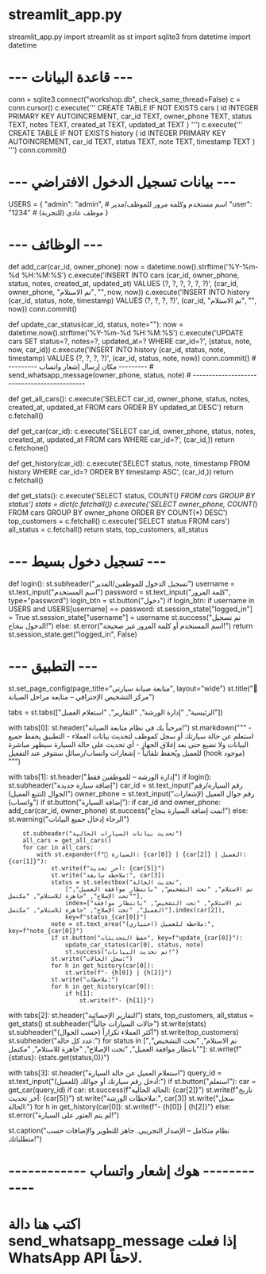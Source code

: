 # streamlit_app.py
streamlit_app.py
import streamlit as st
import sqlite3
from datetime import datetime

# --- قاعدة البيانات ---
conn = sqlite3.connect("workshop.db", check_same_thread=False)
c = conn.cursor()
c.execute('''
    CREATE TABLE IF NOT EXISTS cars (
        id INTEGER PRIMARY KEY AUTOINCREMENT,
        car_id TEXT,
        owner_phone TEXT,
        status TEXT,
        notes TEXT,
        created_at TEXT,
        updated_at TEXT
    )
''')
c.execute('''
    CREATE TABLE IF NOT EXISTS history (
        id INTEGER PRIMARY KEY AUTOINCREMENT,
        car_id TEXT,
        status TEXT,
        note TEXT,
        timestamp TEXT
    )
''')
conn.commit()

# --- بيانات تسجيل الدخول الافتراضي ---
USERS = {
    "admin": "admin",   # اسم مستخدم وكلمة مرور للموظف/مدير
    "user": "1234"      # موظف عادي (للتجربة)
}

# --- الوظائف ---

def add_car(car_id, owner_phone):
    now = datetime.now().strftime('%Y-%m-%d %H:%M:%S')
    c.execute('INSERT INTO cars (car_id, owner_phone, status, notes, created_at, updated_at) VALUES (?, ?, ?, ?, ?, ?)',
              (car_id, owner_phone, "تم الاستلام", "", now, now))
    c.execute('INSERT INTO history (car_id, status, note, timestamp) VALUES (?, ?, ?, ?)',
              (car_id, "تم الاستلام", "", now))
    conn.commit()

def update_car_status(car_id, status, note=""):
    now = datetime.now().strftime('%Y-%m-%d %H:%M:%S')
    c.execute('UPDATE cars SET status=?, notes=?, updated_at=? WHERE car_id=?',
              (status, note, now, car_id))
    c.execute('INSERT INTO history (car_id, status, note, timestamp) VALUES (?, ?, ?, ?)',
              (car_id, status, note, now))
    conn.commit()
    # --------- مكان إرسال إشعار واتساب ---------
    # send_whatsapp_message(owner_phone, status, note) 
    # --------------------------------------------

def get_all_cars():
    c.execute('SELECT car_id, owner_phone, status, notes, created_at, updated_at FROM cars ORDER BY updated_at DESC')
    return c.fetchall()

def get_car(car_id):
    c.execute('SELECT car_id, owner_phone, status, notes, created_at, updated_at FROM cars WHERE car_id=?', (car_id,))
    return c.fetchone()

def get_history(car_id):
    c.execute('SELECT status, note, timestamp FROM history WHERE car_id=? ORDER BY timestamp ASC', (car_id,))
    return c.fetchall()

def get_stats():
    c.execute('SELECT status, COUNT(*) FROM cars GROUP BY status')
    stats = dict(c.fetchall())
    c.execute('SELECT owner_phone, COUNT(*) FROM cars GROUP BY owner_phone ORDER BY COUNT(*) DESC')
    top_customers = c.fetchall()
    c.execute('SELECT status FROM cars')
    all_status = c.fetchall()
    return stats, top_customers, all_status

# --- تسجيل دخول بسيط ---

def login():
    st.subheader("تسجيل الدخول للموظفين/المدير")
    username = st.text_input("اسم المستخدم")
    password = st.text_input("كلمة المرور", type="password")
    login_btn = st.button("دخول")
    if login_btn:
        if username in USERS and USERS[username] == password:
            st.session_state["logged_in"] = True
            st.session_state["username"] = username
            st.success("تم تسجيل الدخول بنجاح!")
        else:
            st.error("اسم المستخدم أو كلمة المرور غير صحيحة!")
    return st.session_state.get("logged_in", False)

# --- التطبيق ---

st.set_page_config(page_title="متابعة صيانة سيارتي", layout="wide")
st.title("🚗 مركز التشخيص الإحترافي – متابعة مراحل الصيانة")

tabs = st.tabs(["الرئيسية", "إدارة الورشة", "التقارير", "استعلام العميل"])

with tabs[0]:
    st.header("مرحباً بك في نظام متابعة الصيانة!")
    st.markdown("""
    - استعلم عن حالة سيارتك أو سجل كموظف لتحديث بيانات العملاء
    - التطبيق يحفظ جميع البيانات ولا تضيع حتى بعد إغلاق الجهاز
    - أي تحديث على حالة السيارة سيظهر مباشرة للعميل ويُحفظ تلقائياً
    - إشعارات واتساب/رسائل ستتوفر عند التفعيل (hook موجود)
    """)

with tabs[1]:
    st.header("إدارة الورشة – للموظفين فقط")
    if login():
        st.subheader("إضافة سيارة جديدة")
        car_id = st.text_input("رقم السيارة/رقم الجوال (لتتبع العميل)")
        owner_phone = st.text_input("رقم جوال العميل (لإشعارات واتساب)")
        if st.button("إضافة السيارة"):
            if car_id and owner_phone:
                add_car(car_id, owner_phone)
                st.success("تمت إضافة السيارة بنجاح!")
            else:
                st.warning("الرجاء إدخال جميع البيانات")

        st.subheader("تحديث بيانات السيارات الحالية")
        all_cars = get_all_cars()
        for car in all_cars:
            with st.expander(f"🚗 السيارة: {car[0]} | {car[2]} | العميل: {car[1]}"):
                st.write(f"آخر تحديث: {car[5]}")
                st.write("ملاحظة سابقة:", car[3])
                status = st.selectbox("تحديث الحالة",
                    ["تم الاستلام", "تحت التشخيص", "بانتظار موافقة العميل", "تحت الإصلاح", "جاهزة للاستلام", "مكتمل"],
                    index=["تم الاستلام", "تحت التشخيص", "بانتظار موافقة العميل", "تحت الإصلاح", "جاهزة للاستلام", "مكتمل"].index(car[2]),
                    key=f"status_{car[0]}")
                note = st.text_area("ملاحظة للعميل (اختياري):", key=f"note_{car[0]}")
                if st.button("حفظ التحديثات", key=f"update_{car[0]}"):
                    update_car_status(car[0], status, note)
                    st.success("تم تحديث البيانات!")
                st.write("سجل الحالات:")
                for h in get_history(car[0]):
                    st.write(f"- {h[0]} | {h[2]}")
                st.write("ملاحظات:")
                for h in get_history(car[0]):
                    if h[1]:
                        st.write(f"- {h[1]}")

with tabs[2]:
    st.header("التقارير الإحصائية")
    stats, top_customers, all_status = get_stats()
    st.subheader("حالات السيارات حالياً")
    st.write(stats)
    st.subheader("أكثر العملاء تكراراً (حسب الجوال)")
    st.write(top_customers)
    st.subheader("عدد كل حالة:")
    for status in ["تم الاستلام", "تحت التشخيص", "بانتظار موافقة العميل", "تحت الإصلاح", "جاهزة للاستلام", "مكتمل"]:
        st.write(f"{status}: {stats.get(status,0)}")

with tabs[3]:
    st.header("استعلام العميل عن حالة السيارة")
    query_id = st.text_input("أدخل رقم سيارتك أو جوالك (للعميل):")
    if st.button("استعلم"):
        car = get_car(query_id)
        if car:
            st.success(f"الحالة الحالية: {car[2]}")
            st.write(f"تاريخ آخر تحديث: {car[5]}")
            st.write("ملاحظات الورشة:", car[3])
            st.write("سجل الحالة:")
            for h in get_history(car[0]):
                st.write(f"- {h[0]} | {h[2]}")
        else:
            st.error("لم يتم العثور على السيارة!")

st.caption("نظام متكامل – الإصدار التجريبي. جاهز للتطوير والإضافات حسب متطلباتك!")

# ------------ هوك إشعار واتساب ------------
# اكتب هنا دالة send_whatsapp_message إذا فعلت WhatsApp API لاحقاً.

